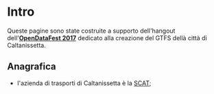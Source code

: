 # Intro

Queste pagine sono state costruite a supporto dell'hangout dell'[**OpenDataFest 2017**](http://opendatafest.it/) dedicato alla creazione del GTFS dellà città di Caltanissetta.

## Anagrafica

* l'azienda di trasporti di Caltanissetta è la [SCAT](http://www.scattrasporti.net/);



